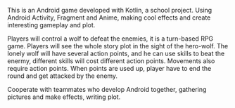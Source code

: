 This is an Android game developed with Kotlin, a school project. Using Android Activity, Fragment and Anime, making cool effects and create interesting gameplay and plot.

Players will control a wolf to defeat the enemies, it is a turn-based RPG game. Players will see the whole story plot in the sight of the hero-wolf. The lonely wolf will have several action points, and he can use skills to beat the enermy, different skills will cost different action points. Movements also require action points. When points are used up, player have to end the round and get attacked by the enemy.

Cooperate with teammates who develop Android together, gathering pictures and make effects, writing plot.
